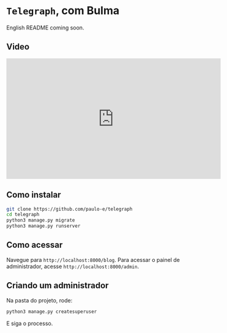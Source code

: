 # `Telegraph`, com Bulma

English README coming soon.

## Video
<iframe width="560" height="315" src="https://www.youtube.com/embed/S_a-QmJOIhI" title="YouTube video player" frameborder="0" allow="accelerometer; autoplay; clipboard-write; encrypted-media; gyroscope; picture-in-picture" allowfullscreen></iframe>

## Como instalar

``` sh
git clone https://github.com/paulo-e/telegraph
cd telegraph
python3 manage.py migrate
python3 manage.py runserver
```

## Como acessar

Navegue para `http://localhost:8000/blog`. Para acessar o painel de administrador, acesse `http://localhost:8000/admin`.

## Criando um administrador

Na pasta do projeto, rode:

``` sh
python3 manage.py createsuperuser
```

E siga o processo.
